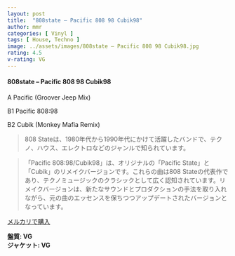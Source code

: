 ```yaml
---
layout: post
title:  "808state – Pacific 808 98 Cubik98"
author: mmr
categories: [ Vinyl ]
tags: [ House, Techno ]
image: ../assets/images/808state – Pacific 808 98 Cubik98.jpg
rating: 4.5
v-rating: VG
---
```


#### 808state – Pacific 808 98 Cubik98

A  Pacific (Groover Jeep Mix)

B1  Pacific 808:98

B2  Cubik (Monkey Mafia Remix)

> 808 Stateは、1980年代から1990年代にかけて活躍したバンドで、テクノ、ハウス、エレクトロなどのジャンルで知られています。

> 「Pacific 808:98/Cubik98」は、オリジナルの「Pacific State」と「Cubik」のリメイクバージョンです。これらの曲は808 Stateの代表作であり、テクノミュージックのクラシックとして広く認知されています。リメイクバージョンは、新たなサウンドとプロダクションの手法を取り入れながら、元の曲のエッセンスを保ちつつアップデートされたバージョンとなっています。


[メルカリで購入](https://jp.mercari.com/item/m61102312286)


<div class="mt-4 mb-4 d-flex align-items-center">
<strong class="mr-1">盤質: VG</strong>
</div>
<div class="mt-4 mb-4 d-flex align-items-center">
<strong class="mr-1">ジャケット: VG</strong>
</div>